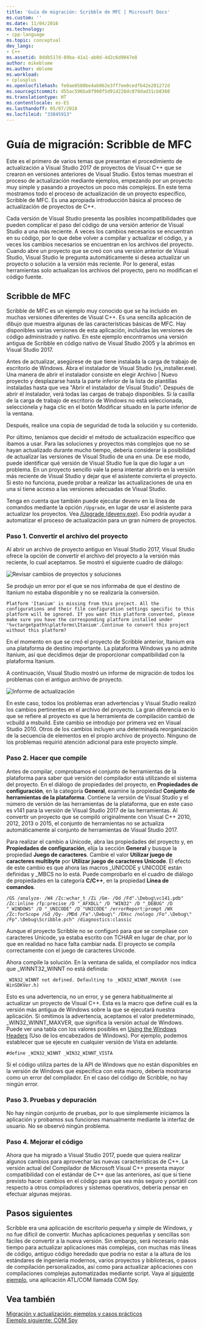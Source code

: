 ```yaml
---
title: 'Guía de migración: Scribble de MFC | Microsoft Docs'
ms.custom: ''
ms.date: 11/04/2016
ms.technology:
- cpp-language
ms.topic: conceptual
dev_langs:
- C++
ms.assetid: 8ddb517d-89ba-41a1-ab0d-4d2c6d9047e8
author: mikeblome
ms.author: mblome
ms.workload:
- cplusplus
ms.openlocfilehash: fe0ae0580be4ab062e3ff7ee0cedfb42e201272d
ms.sourcegitcommit: d55ac596ba8f908f5d91d228dc070dad31cb8360
ms.translationtype: HT
ms.contentlocale: es-ES
ms.lasthandoff: 05/07/2018
ms.locfileid: "33845913"
---
```

# <a name="porting-guide-mfc-scribble"></a>Guía de migración: Scribble de MFC
Este es el primero de varios temas que presentan el procedimiento de actualización a Visual Studio 2017 de proyectos de Visual C++ que se crearon en versiones anteriores de Visual Studio. Estos temas muestran el proceso de actualización mediante ejemplos, empezando por un proyecto muy simple y pasando a proyectos un poco más complejos. En este tema mostramos todo el proceso de actualización de un proyecto específico, Scribble de MFC. Es una apropiada introducción básica al proceso de actualización de proyectos de C++.  
  
 Cada versión de Visual Studio presenta las posibles incompatibilidades que pueden complicar el paso del código de una versión anterior de Visual Studio a una más reciente. A veces los cambios necesarios se encuentran en su código, por lo que debe volver a compilar y actualizar el código, y a veces los cambios necesarios se encuentran en los archivos del proyecto. Cuando abre un proyecto que se creó con una versión anterior de Visual Studio, Visual Studio le pregunta automáticamente si desea actualizar un proyecto o solución a la versión más reciente. Por lo general, estas herramientas solo actualizan los archivos del proyecto, pero no modifican el código fuente.  
  
## <a name="mfc-scribble"></a>Scribble de MFC  
 Scribble de MFC es un ejemplo muy conocido que se ha incluido en muchas versiones diferentes de Visual C++. Es una sencilla aplicación de dibujo que muestra algunas de las características básicas de MFC. Hay disponibles varias versiones de esta aplicación, incluidas las versiones de código administrado y nativo. En este ejemplo encontramos una versión antigua de Scribble en código nativo de Visual Studio 2005 y la abrimos en Visual Studio 2017.  
  
 Antes de actualizar, asegúrese de que tiene instalada la carga de trabajo de escritorio de Windows. Abra el instalador de Visual Studio (vs_installer.exe). Una manera de abrir el instalador consiste en elegir Archivo | Nuevo proyecto y desplazarse hasta la parte inferior de la lista de plantillas instaladas hasta que vea "Abrir el instalador de Visual Studio". Después de abrir el instalador, verá todas las cargas de trabajo disponibles. Si la casilla de la carga de trabajo de escritorio de Windows no está seleccionada, selecciónela y haga clic en el botón Modificar situado en la parte inferior de la ventana. 


 Después, realice una copia de seguridad de toda la solución y su contenido. 
 
 Por último, teníamos que decidir el método de actualización específico que íbamos a usar. Para las soluciones y proyectos más complejos que no se hayan actualizado durante mucho tiempo, debería considerar la posibilidad de actualizar las versiones de Visual Studio de una en una. De ese modo, puede identificar qué versión de Visual Studio fue la que dio lugar a un problema. En un proyecto sencillo vale la pena intentar abrirlo en la versión más reciente de Visual Studio y dejar que el asistente convierta el proyecto. Si esto no funciona, puede probar a realizar las actualizaciones de una en una si tiene acceso a las versiones adecuadas de Visual Studio.  
  
 Tenga en cuenta que también puede ejecutar devenv en la línea de comandos mediante la opción `/Upgrade`, en lugar de usar el asistente para actualizar los proyectos. Vea [/Upgrade (devenv.exe)](/visualstudio/ide/reference/upgrade-devenv-exe). Eso podría ayudar a automatizar el proceso de actualización para un gran número de proyectos.  
  
### <a name="step-1-converting-the-project-file"></a>Paso 1. Convertir el archivo del proyecto  
 Al abrir un archivo de proyecto antiguo en Visual Studio 2017, Visual Studio ofrece la opción de convertir el archivo del proyecto a la versión más reciente, lo cual aceptamos. Se mostró el siguiente cuadro de diálogo:  
  
 ![Revisar cambios de proyectos y soluciones](../porting/media/scribbleprojectupgrade.PNG "ScribbleProjectUpgrade")  
  
 Se produjo un error por el que se nos informaba de que el destino de Itanium no estaba disponible y no se realizaría la conversión.  
  
```Output  
Platform 'Itanium' is missing from this project. All the configurations and their file configuration settings specific to this platform will be ignored. If you want this platform converted, please make sure you have the corresponding platform installed under '%vctargetpath%\platforms\Itanium'.Continue to convert this project without this platform?  
```  
  
 En el momento en que se creó el proyecto de Scribble anterior, Itanium era una plataforma de destino importante. La plataforma Windows ya no admite Itanium, así que decidimos dejar de proporcionar compatibilidad con la plataforma Itanium.  
  
 A continuación, Visual Studio mostró un informe de migración de todos los problemas con el antiguo archivo de proyecto.  
  
 ![Informe de actualización](../porting/media/scribblemigrationreport.PNG "ScribbleMigrationReport")  
  
 En este caso, todos los problemas eran advertencias y Visual Studio realizó los cambios pertinentes en el archivo del proyecto. La gran diferencia en lo que se refiere al proyecto es que la herramienta de compilación cambió de vcbuild a msbuild. Este cambio se introdujo por primera vez en Visual Studio 2010. Otros de los cambios incluyen una determinada reorganización de la secuencia de elementos en el propio archivo de proyecto. Ninguno de los problemas requirió atención adicional para este proyecto simple.  
  
### <a name="step-2-getting-it-to-build"></a>Paso 2. Hacer que compile  
 Antes de compilar, comprobamos el conjunto de herramientas de la plataforma para saber qué versión del compilador está utilizando el sistema del proyecto. En el diálogo de propiedades del proyecto, en **Propiedades de configuración**, en la categoría **General**, examine la propiedad **Conjunto de herramientas de la plataforma**. Contiene la versión de Visual Studio y el número de versión de las herramientas de la plataforma, que en este caso es v141 para la versión de Visual Studio 2017 de las herramientas. Al convertir un proyecto que se compiló originalmente con Visual C++ 2010, 2012, 2013 o 2015, el conjunto de herramientas no se actualiza automáticamente al conjunto de herramientas de Visual Studio 2017.   
  
  Para realizar el cambio a Unicode, abra las propiedades del proyecto y, en **Propiedades de configuración**, elija la sección **General** y busque la propiedad **Juego de caracteres**. Cambie el valor **Utilizar juego de caracteres multibyte** por **Utilizar juego de caracteres Unicode**. El efecto de este cambio es que ahora las macros _UNICODE y UNICODE están definidas y _MBCS no lo está. Puede comprobarlo en el cuadro de diálogo de propiedades en la categoría **C/C++**, en la propiedad **Línea de comandos**.  
  
```Output  
/GS /analyze- /W4 /Zc:wchar_t /Zi /Gm- /Od /Fd".\Debug\vc141.pdb" /Zc:inline /fp:precise /D "_AFXDLL" /D "WIN32" /D "_DEBUG" /D "_WINDOWS" /D "_UNICODE" /D "UNICODE" /errorReport:prompt /WX /Zc:forScope /Gd /Oy- /MDd /Fa".\Debug\" /EHsc /nologo /Fo".\Debug\" /Fp".\Debug\Scribble.pch" /diagnostics:classic 
```  
  
 Aunque el proyecto Scribble no se configuró para que se compilase con caracteres Unicode, ya estaba escrito con TCHAR en lugar de char, por lo que en realidad no hace falta cambiar nada. El proyecto se compila correctamente con el juego de caracteres Unicode.  
  
 Ahora compile la solución. En la ventana de salida, el compilador nos indica que _WINNT32_WINNT no está definida:  
  
```Output  
_WIN32_WINNT not defined. Defaulting to _WIN32_WINNT_MAXVER (see WinSDKVer.h)  
```  
  
 Esto es una advertencia, no un error, y se genera habitualmente al actualizar un proyecto de Visual C++. Esta es la macro que define cuál es la versión más antigua de Windows sobre la que se ejecutará nuestra aplicación. Si omitimos la advertencia, aceptamos el valor predeterminado, _WIN32_WINNT_MAXVER, que significa la versión actual de Windows. Puede ver una tabla con los valores posibles en [Using the Windows Headers](https://msdn.microsoft.com/en-us/library/aa383745.aspx) (Uso de los encabezados de Windows). Por ejemplo, podemos establecer que se ejecute en cualquier versión de Vista en adelante.  
  
```  
#define _WIN32_WINNT _WIN32_WINNT_VISTA  
```  
  
 Si el código utiliza partes de la API de Windows que no están disponibles en la versión de Windows que especifica con esta macro, debería mostrarse como un error del compilador. En el caso del código de Scribble, no hay ningún error.  
  
### <a name="step-3-testing-and-debugging"></a>Paso 3. Pruebas y depuración  
 No hay ningún conjunto de pruebas, por lo que simplemente iniciamos la aplicación y probamos sus funciones manualmente mediante la interfaz de usuario. No se observó ningún problema.  
  
### <a name="step-4-improve-the-code"></a>Paso 4. Mejorar el código  
 Ahora que ha migrado a Visual Studio 2017, puede que quiera realizar algunos cambios para aprovechar las nuevas características de C++. La versión actual del Compilador de Microsoft Visual C++ presenta mayor compatibilidad con el estándar de C++ que las anteriores, así que si tiene previsto hacer cambios en el código para que sea más seguro y portátil con respecto a otros compiladores y sistemas operativos, debería pensar en efectuar algunas mejoras.  
  
## <a name="next-steps"></a>Pasos siguientes  
 Scribble era una aplicación de escritorio pequeña y simple de Windows, y no fue difícil de convertir. Muchas aplicaciones pequeñas y sencillas son fáciles de convertir a la nueva versión.  Sin embargo, será necesario más tiempo para actualizar aplicaciones más complejas, con muchas más líneas de código, antiguo código heredado que podría no estar a la altura de los estándares de ingeniería modernos, varios proyectos y bibliotecas, o pasos de compilación personalizados, así como para actualizar aplicaciones con compilaciones complejas automatizadas mediante script. Vaya al [siguiente ejemplo](../porting/porting-guide-com-spy.md), una aplicación ATL/COM llamada COM Spy.  
  
## <a name="see-also"></a>Vea también  
 [Migración y actualización: ejemplos y casos prácticos](../porting/porting-and-upgrading-examples-and-case-studies.md)   
 [Ejemplo siguiente: COM Spy](../porting/porting-guide-com-spy.md)
